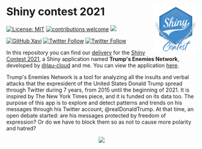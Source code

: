 # Shiny contest 2021 <img src='Other files/shiny_logo.png' align="right" height="125" /></a>

<!-- badges: start -->
[![License: MIT](https://img.shields.io/badge/License-MIT-blue.svg)](https://opensource.org/licenses/MIT)
[![contributions welcome](https://img.shields.io/badge/contributions-welcome-brightgreen.svg?style=flat)](https://github.com/xavivg91/shiny-contest-2021/issues/new)
![](https://visitor-badge.glitch.me/badge?page_id=github.com/xavivg91/shiny-contest-2021)
<!-- [![HitCount](http://hits.dwyl.com/xavivg91/shiny-contest-2021.svg)](http://hits.dwyl.com/xavivg91/shiny-contest-2021) -->
<!-- badges: end -->

[![GitHub Xavi](https://img.shields.io/github/followers/xavivg91?label=follow&style=social)](https://github.com/xavivg91/)
[![Twitter Follow](https://img.shields.io/twitter/follow/LauraNavarroSol.svg?style=social)](https://twitter.com/LauraNavarroSol)
[![Twitter Follow](https://img.shields.io/twitter/follow/Xavier91vg.svg?style=social)](https://twitter.com/Xavier91vg)

In this repository you can find our [delivery](https://community.rstudio.com/t/trumps-enemies-network-shiny-contest-submission/104678) for the [Shiny Contest 2021](https://blog.rstudio.com/2021/03/11/time-to-shiny/), a Shiny application named **Trump's Enemies Network**, developed by [@lau-cloud](https://github.com/lau-cloud) and me. You can view the application [here](https://xavishiny.shinyapps.io/hate_speech/).
<!--
<p align="center">
<img src='Other files/thumbnail.png' height="225" /></a>
</p>
-->

Trump's Enemies Network is a tool for analyzing all the insults and verbal attacks that the expresident of the United States Donald Trump spread through Twitter during 7 years, from 2015 until the beginning of 2021. It is inspired by The New York Times piece, and it is funded on its data too. The purpose of this app is to explore and detect patterns and trends on his messages through his Twitter account, @realDonaldTrump. At that time, an open debate started: are his messages protected by freedom of expression? Or do we have to block them so as not to cause more polarity and hatred?


<p align="center">
<img src='Other files/animation.gif' height="350" /></a>
</p>
 
 
  
